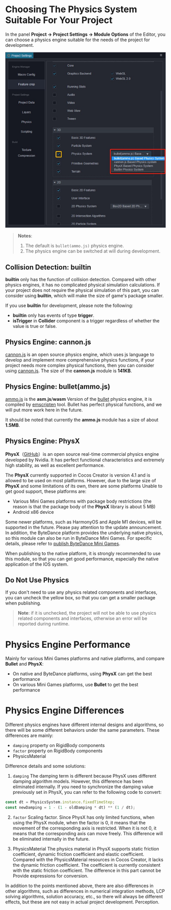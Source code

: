 # Choosing The Physics System Suitable For Your Project

In the panel **Project -> Project Settings -> Module Options** of the Editor, you can choose a physics engine suitable for the needs of the project for development.

![Physics Engine Options](img/physics-module.jpg)

> **Notes**:
> 1. The default is `bullet(ammo.js)` physics engine.
> 2. The physics engine can be switched at will during development.

## Collision Detection: builtin

__builtin__ only has the function of collision detection. Compared with other physics engines, it has no complicated physical simulation calculations. If your project does not require the physical simulation of this part, you can consider using __builtin__, which will make the size of game's package smaller.

If you use __builtin__ for development, please note the following:

- __builtin__ only has events of type __trigger__.
- __isTrigger__ in __Collider__ component is a trigger regardless of whether the value is true or false.

## Physics Engine: cannon.js

[cannon.js](https://github.com/cocos-creator/cannon.js) is an open source physics engine, which uses js language to develop and implement more comprehensive physics functions, if your project needs more complex physical functions, then you can consider using [cannon.js](https://github.com/cocos-creator/cannon.js). The size of the __cannon.js__ module is __141KB__.

## Physics Engine: bullet(ammo.js)

[ammo.js](https://github.com/cocos-creator/ammo.js) is the __asm.js__/__wasm__ Version of the [bullet](https://github.com/bulletphysics/bullet3) physics engine, it is compiled by [emscripten](https://github.com/emscripten-core/emscripten) tool. Bullet has perfect physical functions, and we will put more work here in the future.

It should be noted that currently the __ammo.js__ module has a size of about __1.5MB__.

## Physics Engine: PhysX

**PhysX**（[GitHub](https://github.com/NVIDIAGameWorks/PhysX)）is an open source real-time commercial physics engine developed by Nvidia. It has perfect functional characteristics and extremely high stability, as well as excellent performance. 

The **PhysX** currently supported in Cocos Creator is version 4.1 and is allowed to be used on most platforms. However, due to the large size of **PhysX** and some limitations of its own, there are some platforms Unable to get good support, these platforms are:

- Various Mini Games platforms with package body restrictions (the reason is that the package body of the **PhysX** library is about 5 MB)
- Android x86 device

Some newer platforms, such as HarmonyOS and Apple M1 devices, will be supported in the future. Please pay attention to the update announcement. In addition, the ByteDance platform provides the underlying native physics, so this module can also be run in ByteDance Mini Games. For specific details, please refer to [publish ByteDance Mini Games](../editor/pulish/../publish/publish-bytedance-mini-game.md).

When publishing to the native platform, it is strongly recommended to use this module, so that you can get good performance, especially the native application of the IOS system.

## Do Not Use Physics

If you don't need to use any physics related components and interfaces, you can uncheck the yellow box, so that you can get a smaller package when publishing.

> **Note**: if it is unchecked, the project will not be able to use physics related components and interfaces, otherwise an error will be reported during runtime.

<!-- ## Expand the physical backend -->

# Physics Engine Performance

Mainly for various Mini Games platforms and native platforms, and compare **Bullet** and **PhysX**:

- On native and ByteDance platforms, using **PhysX** can get the best performance
- On various Mini Games platforms, use **Bullet** to get the best performance

# Physics Engine Differences

Different physics engines have different internal designs and algorithms, so there will be some different behaviors under the same parameters. These differences are mainly:

- `damping` property on RigidBody components
- `factor` property on RigidBody components
- PhysicsMaterial

Difference details and some solutions:

1. `damping`
The damping term is different because PhysX uses different damping algorithm models.
However, this difference has been eliminated internally. If you need to synchronize the damping value previously set in PhysX, you can refer to the following code to convert:
```ts
const dt = PhysicsSystem.instance.fixedTimeStep;
const newDamping = 1 - (1 - oldDamping * dt) ** (1 / dt);
```

2. `factor`
Scaling factor. Since PhysX has only limited functions, when using the PhysX module, when the factor is 0, it means that the movement of the corresponding axis is restricted. When it is not 0, it means that the corresponding axis can move freely. This difference will be eliminated internally in the future.

3. PhysicsMaterial
The physics material in PhysX supports static friction coefficient, dynamic friction coefficient and elastic coefficient. Compared with the PhysicsMaterial resources in Cocos Creator, it lacks the dynamic friction coefficient. The coefficient is currently consistent with the static friction coefficient. The difference in this part cannot be Provide expressions for conversion.

In addition to the points mentioned above, there are also differences in other algorithms, such as differences in numerical integration methods, LCP solving algorithms, solution accuracy, etc., so there will always be different effects, but these are not easy in actual project development. Perception.